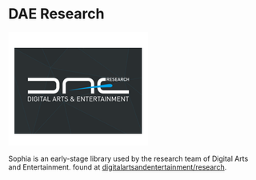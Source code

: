 # DAE Research

![DAE](/resources/branding/logo_DAEResearch.png?raw=true "DAE")

Sophia is an early-stage library used by the research team of Digital Arts and Entertainment. found at [digitalartsandentertainment/research](https://www.digitalartsandentertainment.be/page/133/Research). 